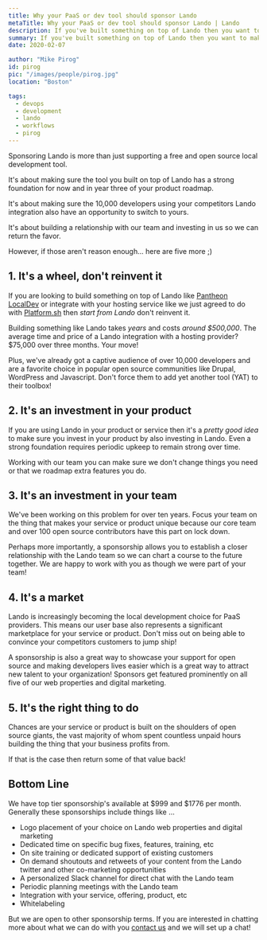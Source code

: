 ```yaml
---
title: Why your PaaS or dev tool should sponsor Lando
metaTitle: Why your PaaS or dev tool should sponsor Lando | Lando
description: If you've built something on top of Lando then you want to make sure Lando has a strong foundation and you're coordinating roadmaps with us. If your competitor has a Lando integration then you are missing out on a big market!
summary: If you've built something on top of Lando then you want to make sure Lando has a strong foundation and you're coordinating roadmaps with us. If your competitor has a Lando integration then you are missing out on a big market!
date: 2020-02-07

author: "Mike Pirog"
id: pirog
pic: "/images/people/pirog.jpg"
location: "Boston"

tags:
  - devops
  - development
  - lando
  - workflows
  - pirog
---
```


Sponsoring Lando is more than just supporting a free and open source local development tool.

It's about making sure the tool you built on top of Lando has a strong foundation for now and in year three of your product roadmap.

It's about making sure the 10,000 developers using your competitors Lando integration also have an opportunity to switch to yours.

It's about building a relationship with our team and investing in us so we can return the favor.

However, if those aren't reason enough... here are five more ;)

## 1. It's a wheel, don't reinvent it

If you are looking to build something on top of Lando like [Pantheon LocalDev](https://pantheon.io/localdev) or integrate with your hosting service like we just agreed to do with [Platform.sh](https://platform.sh/) then _start from Lando_ don't reinvent it.

Building something like Lando takes _years_ and costs _around $500,000_. The average time and price of a Lando integration with a hosting provider? $75,000 over three months. Your move!

Plus, we've already got a captive audience of over 10,000 developers and are a favorite choice in popular open source communities like Drupal, WordPress and Javascript. Don't force them to add yet another tool (YAT) to their toolbox!

## 2. It's an investment in your product

If you are using Lando in your product or service then it's a _pretty good idea_ to make sure you invest in your product by also investing in Lando. Even a strong foundation requires periodic upkeep to remain strong over time.

Working with our team you can make sure we don't change things you need or that we roadmap extra features you do.

## 3. It's an investment in your team

We've been working on this problem for over ten years. Focus your team on the thing that makes your service or product unique because our core team and over 100 open source contributors have this part on lock down.

Perhaps more importantly, a sponsorship allows you to establish a closer relationship with the Lando team so we can chart a course to the future together. We are happy to work with you as though we were part of your team!

## 4. It's a market

Lando is increasingly becoming the local development choice for PaaS providers. This means our user base also represents a significant marketplace for your service or product. Don't miss out on being able to convince your competitors customers to jump ship!

A sponsorship is also a great way to showcase your support for open source and making developers lives easier which is a great way to attract new talent to your organization! Sponsors get featured prominently on all five of our web properties and digital marketing.

## 5. It's the right thing to do

Chances are your service or product is built on the shoulders of open source giants, the vast majority of whom spent countless unpaid hours building the thing that your business profits from.

If that is the case then return some of that value back!

## Bottom Line

We have top tier sponsorship's available at $999 and $1776 per month. Generally these sponsorships include things like ...

* Logo placement of your choice on Lando web properties and digital marketing
* Dedicated time on specific bug fixes, features, training, etc
* On site training or dedicated support of existing customers
* On demand shoutouts and retweets of your content from the Lando twitter and other co-marketing opportunities
* A personalized Slack channel for direct chat with the Lando team
* Periodic planning meetings with the Lando team
* Integration with your service, offering, product, etc
* Whitelabeling

But we are open to other sponsorship terms. If you are interested in chatting more about what we can do with you [contact us](https://lando.dev/contact/) and we will set up a chat!
